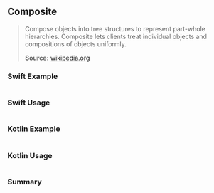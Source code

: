 ## Composite

> Compose objects into tree structures to represent part-whole hierarchies. Composite lets clients treat individual objects and compositions of objects uniformly.
>
>**Source:** [wikipedia.org](https://en.wikipedia.org/wiki/Composite_pattern)

### Swift Example

```swift


````

### Swift Usage

```swift


````

### Kotlin Example

```kotlin


````

### Kotlin Usage

```kotlin


````

### Summary